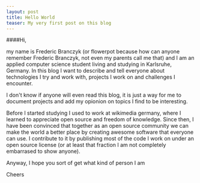 ```yaml
---
layout: post
title: Hello World
teaser: My very first post on this blog
---
```


####Hi,

my name is Frederic Branczyk (or flowerpot because how can anyone remember 
Frederic Branczyk, not even my parents call me that) and I am an applied
computer science student living and studying in Karlsruhe, Germany. In this
blog I want to describe and tell everyone about technologies I try and work
with, projects I work on and challenges I encounter.

I don't know if anyone will even read this blog, it is just a way for me to
document projects and add my opionion on topics I find to be interesting.

Before I started studying I used to work at wikimedia germany, where I learned
to appreciate open source and freedom of knowledge. Since then, I have been
convinced that together as an open source community we can make the world a
better place by creating awesome software that everyone can use. I contribute to it by
publishing most of the code I work on under an open source license (or at least that
fraction I am not completely embarrased to show anyone).

Anyway, I hope you sort of get what kind of person I am

Cheers
